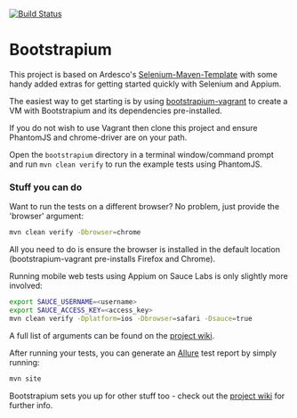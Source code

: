 [![Build Status](https://drone.io/github.com/jvanderwee/bootstrapium/status.png)](https://drone.io/github.com/jvanderwee/bootstrapium/latest)

Bootstrapium
=======================

This project is based on Ardesco's [Selenium-Maven-Template](https://github.com/Ardesco/Selenium-Maven-Template) with some handy added extras for getting started quickly with Selenium and Appium.

The easiest way to get starting is by using [bootstrapium-vagrant](https://github.com/jvanderwee/bootstrapium-vagrant) to create a VM with Bootstrapium and its dependencies pre-installed.

If you do not wish to use Vagrant then clone this project and ensure PhantomJS and chrome-driver are on your path.

Open the ``` bootstrapium ``` directory in a terminal window/command prompt and run ``` mvn clean verify ``` to run the example tests using PhantomJS.

### Stuff you can do

Want to run the tests on a different browser? No problem, just provide the 'browser' argument:

```bash
mvn clean verify -Dbrowser=chrome 
```

All you need to do is ensure the browser is installed in the default location (bootstrapium-vagrant pre-installs Firefox and Chrome).

Running mobile web tests using Appium on Sauce Labs is only slightly more involved:

```bash
export SAUCE_USERNAME=<username>
export SAUCE_ACCESS_KEY=<access_key>
mvn clean verify -Dplatform=ios -Dbrowser=safari -Dsauce=true 
```

A full list of arguments can be found on the [project wiki](https://github.com/jvanderwee/bootstrapium/wiki).

After running your tests, you can generate an [Allure](http://allure.qatools.ru) test report by simply running:

```bash
mvn site 
```

Bootstrapium sets you up for other stuff too - check out the [project wiki](https://github.com/jvanderwee/bootstrapium/wiki) for further info.
